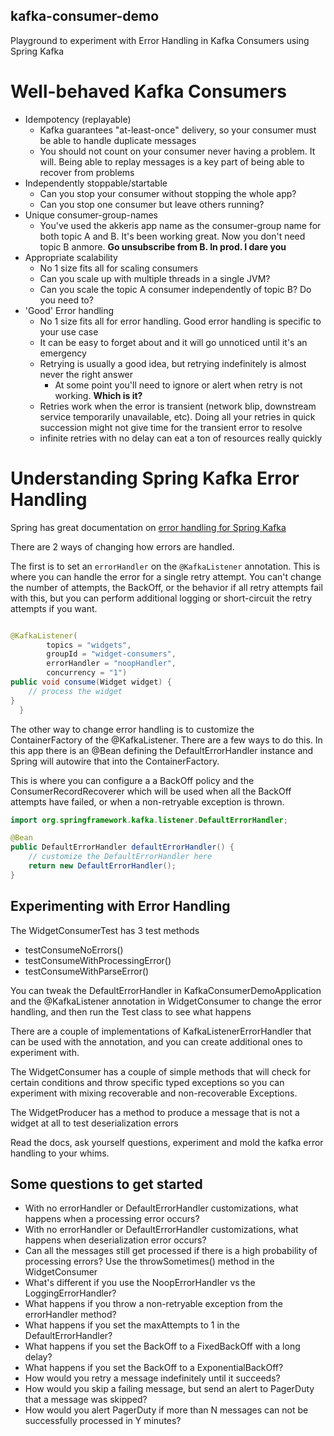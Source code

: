 kafka-consumer-demo
--
Playground to experiment with Error Handling in Kafka Consumers using Spring Kafka

# Well-behaved Kafka Consumers

* Idempotency (replayable)
    * Kafka guarantees "at-least-once" delivery, so your consumer must be able to handle duplicate messages
    * You should not count on your consumer never having a problem. It will. Being able to replay messages is a key part
      of being able to recover from problems
* Independently stoppable/startable
    * Can you stop your consumer without stopping the whole app?
    * Can you stop one consumer but leave others running?
* Unique consumer-group-names
    * You've used the akkeris app name as the consumer-group name for both topic A and B. It's been working great. Now
      you don't need topic B anmore. **Go unsubscribe from B. In prod. I dare you**
* Appropriate scalability
    * No 1 size fits all for scaling consumers
    * Can you scale up with multiple threads in a single JVM?
    * Can you scale the topic A consumer independently of topic B? Do you need to?
* 'Good' Error handling
    * No 1 size fits all for error handling. Good error handling is specific to your use case
    * It can be easy to forget about and it will go unnoticed until it's an emergency
    * Retrying is usually a good idea, but retrying indefinitely is almost never the right answer
        * At some point you'll need to ignore or alert when retry is not working. **Which is it?**
    * Retries work when the error is transient (network blip, downstream service temporarily unavailable, etc). Doing
      all your retries in quick succession might not give time for the transient error to resolve
    * infinite retries with no delay can eat a ton of resources really quickly

# Understanding Spring Kafka Error Handling

Spring has great documentation
on [error handling for Spring Kafka](https://docs.spring.io/spring-kafka/reference/kafka/annotation-error-handling.html)

There are 2 ways of changing how errors are handled.

The first is to set an `errorHandler` on the `@KafkaListener` annotation. This is where you can handle the error for a
single retry attempt. You can't change the number of attempts, the BackOff, or the behavior if all retry attempts fail
with this, but you can perform additional logging or short-circuit the retry attempts if you want.

```java

@KafkaListener(
        topics = "widgets",
        groupId = "widget-consumers",
        errorHandler = "noopHandler",
        concurrency = "1")
public void consume(Widget widget) {
    // process the widget
}
  }
```

The other way to change error handling is to customize the ContainerFactory of the @KafkaListener. There are a few ways
to do this. In this app there is an @Bean defining the DefaultErrorHandler instance and Spring will autowire that into
the ContainerFactory.

This is where you can configure a a BackOff policy and the ConsumerRecordRecoverer which will be used when all the
BackOff attempts have failed, or when a non-retryable exception is thrown.

```java
import org.springframework.kafka.listener.DefaultErrorHandler;

@Bean
public DefaultErrorHandler defaultErrorHandler() {
    // customize the DefaultErrorHandler here
    return new DefaultErrorHandler();
}
```

## Experimenting with Error Handling

The WidgetConsumerTest has 3 test methods

* testConsumeNoErrors()
* testConsumeWithProcessingError()
* testConsumeWithParseError()

You can tweak the DefaultErrorHandler in KafkaConsumerDemoApplication and the @KafkaListener annotation in
WidgetConsumer to change the error handling, and then run the Test class to see what happens

There are a couple of implementations of KafkaListenerErrorHandler that can be used with the annotation, and you can
create additional ones to experiment with.

The WidgetConsumer has a couple of simple methods that will check for certain conditions and throw specific typed
exceptions so you can experiment with mixing recoverable and non-recoverable Exceptions.

The WidgetProducer has a method to produce a message that is not a widget at all to test deserialization errors

Read the docs, ask yourself questions, experiment and mold the kafka error handling to your whims.

## Some questions to get started

* With no errorHandler or DefaultErrorHandler customizations, what happens when a processing error occurs?
* With no errorHandler or DefaultErrorHandler customizations, what happens when deserialization error occurs?
* Can all the messages still get processed if there is a high probability of processing errors? Use the throwSometimes()
  method in the WidgetConsumer
* What's different if you use the NoopErrorHandler vs the LoggingErrorHandler?
* What happens if you throw a non-retryable exception from the errorHandler method?
* What happens if you set the maxAttempts to 1 in the DefaultErrorHandler?
* What happens if you set the BackOff to a FixedBackOff with a long delay?
* What happens if you set the BackOff to a ExponentialBackOff?
* How would you retry a message indefinitely until it succeeds?
* How would you skip a failing message, but send an alert to PagerDuty that a message was skipped?
* How would you alert PagerDuty if more than N messages can not be successfully processed in Y minutes? 